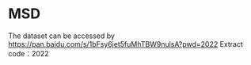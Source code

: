 # MSD

The dataset can be accessed by  https://pan.baidu.com/s/1bFsy6jet5fuMhTBW9nulsA?pwd=2022 
Extract code：2022
